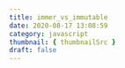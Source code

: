 ```yaml
---
title: immer_vs_immutable
date: 2020-08-17 13:08:59
category: javascript
thumbnail: { thumbnailSrc }
draft: false
---
```


